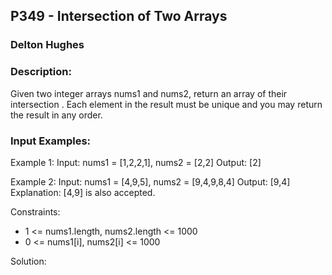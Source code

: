 ## P349 - Intersection of Two Arrays
### Delton Hughes
### Description:
Given two integer arrays nums1 and nums2, return an array of their 
intersection
. Each element in the result must be unique and you may return the result in any order.



### Input Examples: 
Example 1:
Input: nums1 = [1,2,2,1], nums2 = [2,2]
Output: [2]

Example 2: 
Input: nums1 = [4,9,5], nums2 = [9,4,9,8,4]
Output: [9,4]
Explanation: [4,9] is also accepted.

Constraints:
- 1 <= nums1.length, nums2.length <= 1000
- 0 <= nums1[i], nums2[i] <= 1000


Solution: 
```

            
```
